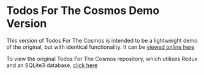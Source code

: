 # Todos For The Cosmos Demo Version

This version of Todos For The Cosmos is intended to be a lightweight demo of the original, but with identical functionality. It can be [viewed online here](https://daniel-grabczewski.github.io/todos-for-the-cosmos-demo/)

To view the original Todos For The Cosmos repository, which utilises Redux and an SQLite3 database, [click here](https://github.com/daniel-grabczewski/todos-for-the-cosmos)
